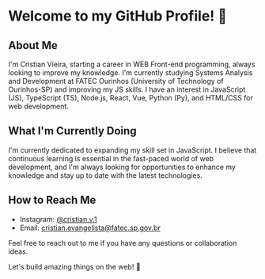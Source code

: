 # Welcome to my GitHub Profile! 👋

## About Me
I'm Cristian Vieira, starting a career in WEB Front-end programming, always looking to improve my knowledge. I'm currently studying Systems Analysis and Development at FATEC Ourinhos (University of Technology of Ourinhos-SP) and improving my JS skills. I have an interest in JavaScript (JS), TypeScript (TS), Node.js, React, Vue, Python (Py), and HTML/CSS for web development.

## What I'm Currently Doing
I'm currently dedicated to expanding my skill set in JavaScript. I believe that continuous learning is essential in the fast-paced world of web development, and I'm always looking for opportunities to enhance my knowledge and stay up to date with the latest technologies.

## How to Reach Me
- Instagram: [@cristian.v.1](https://www.instagram.com/cristian.v.1/)
- Email: cristian.evangelista@fatec.sp.gov.br

Feel free to reach out to me if you have any questions or collaboration ideas.

Let's build amazing things on the web! 🚀



<!---
Cristian-Vieira/Cristian-Vieira is a ✨ special ✨ repository because its `README.md` (this file) appears on your GitHub profile.
You can click the Preview link to take a look at your changes.
--->
